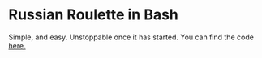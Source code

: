 # Russian Roulette in Bash
Simple, and easy. Unstoppable once it has started. You can find the code [here.](https://github.com/ThyCowLord/ThyCowLord.github.io/blob/master/code/bashyoheadin.txt)
